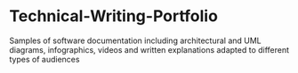 # Technical-Writing-Portfolio
Samples of software documentation including architectural and UML diagrams, infographics, videos and written explanations adapted to different types of audiences
